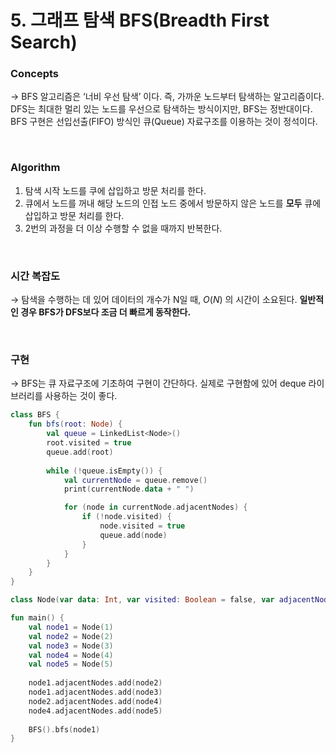 # 5. 그래프 탐색 BFS(Breadth First Search)

### Concepts

→ BFS 알고리즘은 ‘너비 우선 탐색’ 이다. 즉, 가까운 노드부터 탐색하는 알고리즘이다. DFS는 최대한 멀리 있는 노드를 우선으로 탐색하는 방식이지만, BFS는 정반대이다. BFS 구현은 선입선출(FIFO) 방식인 큐(Queue) 자료구조를 이용하는 것이 정석이다.

<br>

### Algorithm

1. 탐색 시작 노드를 쿠에 삽입하고 방문 처리를 한다.
2. 큐에서 노드를 꺼내 해당 노드의 인접 노드 중에서 방문하지 않은 노드를 **모두** 큐에 삽입하고 방문 처리를 한다.
3. 2번의 과정을 더 이상 수행할 수 없을 때까지 반복한다.

<br>

### 시간 복잡도

→ 탐색을 수행하는 데 있어 데이터의 개수가 N일 때, $O(N)$ 의 시간이 소요된다. **일반적인 경우 BFS가 DFS보다 조금 더 빠르게 동작한다.**

<br>

### 구현

→ BFS는 큐 자료구조에 기초하여 구현이 간단하다. 실제로 구현함에 있어 deque 라이브러리를 사용하는 것이 좋다.

```kotlin
class BFS {
    fun bfs(root: Node) {
        val queue = LinkedList<Node>()
        root.visited = true
        queue.add(root)
        
        while (!queue.isEmpty()) {
            val currentNode = queue.remove()
            print(currentNode.data + " ")

            for (node in currentNode.adjacentNodes) {
                if (!node.visited) {
                    node.visited = true
                    queue.add(node)
                }
            }
        }
    }
}

class Node(var data: Int, var visited: Boolean = false, var adjacentNodes: MutableList<Node>)

fun main() {
    val node1 = Node(1)
    val node2 = Node(2)
    val node3 = Node(3)
    val node4 = Node(4)
    val node5 = Node(5)
    
    node1.adjacentNodes.add(node2)
    node1.adjacentNodes.add(node3)
    node2.adjacentNodes.add(node4)
    node4.adjacentNodes.add(node5)
    
    BFS().bfs(node1)
}
```